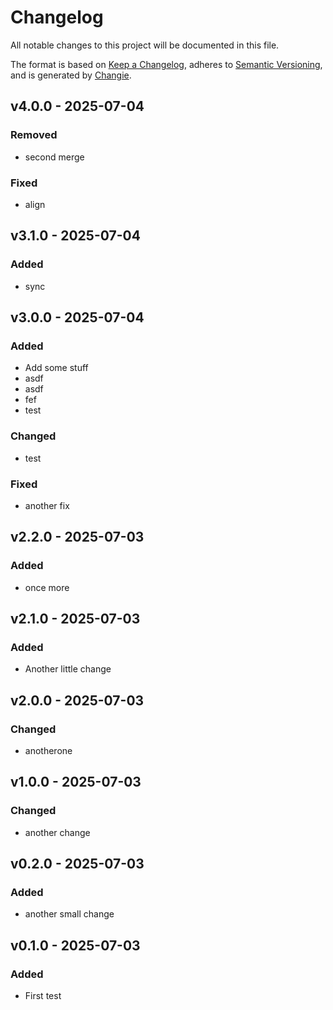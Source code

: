 # Changelog
All notable changes to this project will be documented in this file.

The format is based on [Keep a Changelog](https://keepachangelog.com/en/1.0.0/),
adheres to [Semantic Versioning](https://semver.org/spec/v2.0.0.html),
and is generated by [Changie](https://github.com/miniscruff/changie).


## v4.0.0 - 2025-07-04
### Removed
* second merge
### Fixed
* align

## v3.1.0 - 2025-07-04
### Added
* sync

## v3.0.0 - 2025-07-04
### Added
* Add some stuff
* asdf
* asdf
* fef
* test
### Changed
* test
### Fixed
* another fix

## v2.2.0 - 2025-07-03
### Added
* once more

## v2.1.0 - 2025-07-03
### Added
* Another little change

## v2.0.0 - 2025-07-03
### Changed
* anotherone

## v1.0.0 - 2025-07-03
### Changed
* another change

## v0.2.0 - 2025-07-03
### Added
* another small change

## v0.1.0 - 2025-07-03
### Added
* First test
